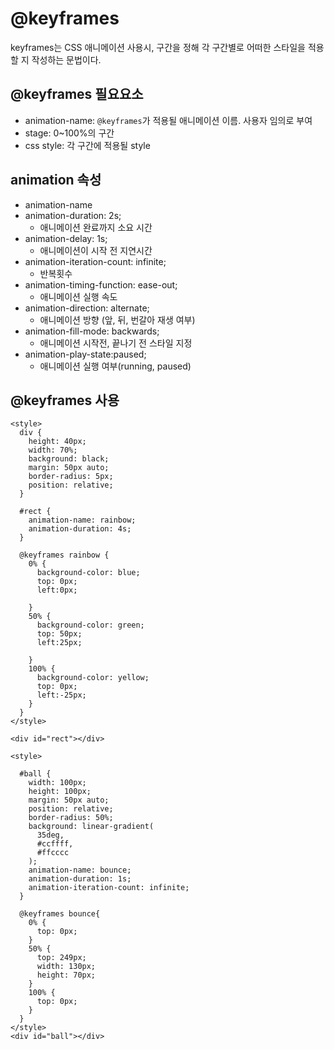 # @keyframes
keyframes는 CSS 애니메이션 사용시, 구간을 정해 각 구간별로 어떠한 스타일을 적용할 지 작성하는 문법이다.

## @keyframes 필요요소
* animation-name: `@keyframes`가 적용될 애니메이션 이름. 사용자 임의로 부여
* stage: 0~100%의 구간
* css style: 각 구간에 적용될 style

## animation 속성
* animation-name
* animation-duration: 2s;
    - 애니메이션 완료까지 소요 시간
* animation-delay: 1s;
    - 애니메이션이 시작 전 지연시간
* animation-iteration-count: infinite;
    - 반복횟수
* animation-timing-function: ease-out;
    - 애니메이션 실행 속도
* animation-direction: alternate;
    - 애니메이션 방향 (앞, 뒤, 번갈아 재생 여부)
* animation-fill-mode: backwards;
    - 애니메이션 시작전, 끝나기 전 스타일 지정
* animation-play-state:paused;
    - 애니메이션 실행 여부(running, paused)

## @keyframes 사용
```
<style>
  div {
    height: 40px;
    width: 70%;
    background: black;
    margin: 50px auto;
    border-radius: 5px;
    position: relative;
  }

  #rect {
    animation-name: rainbow;
    animation-duration: 4s;
  }

  @keyframes rainbow {
    0% {
      background-color: blue;
      top: 0px;
      left:0px;

    }
    50% {
      background-color: green;
      top: 50px;
      left:25px;

    }
    100% {
      background-color: yellow;
      top: 0px;
      left:-25px;
    }
  }
</style>

<div id="rect"></div>
```

```
<style>

  #ball {
    width: 100px;
    height: 100px;
    margin: 50px auto;
    position: relative;
    border-radius: 50%;
    background: linear-gradient(
      35deg,
      #ccffff,
      #ffcccc
    );
    animation-name: bounce;
    animation-duration: 1s;
    animation-iteration-count: infinite;
  }

  @keyframes bounce{
    0% {
      top: 0px;
    }
    50% {
      top: 249px;
      width: 130px;
      height: 70px;
    }
    100% {
      top: 0px;
    }
  }
</style>
<div id="ball"></div>
```